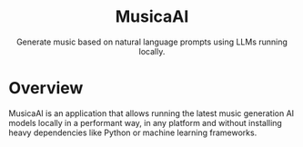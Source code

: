 <h1 align="center">
    <span> MusicaAI</span>
</h1>

<p align="center">
    Generate music based on natural language prompts using LLMs running locally.
</p>




# Overview

MusicaAI is an application that allows running the latest music generation
AI models locally in a performant way, in any platform and without installing heavy dependencies
like Python or machine learning frameworks.


